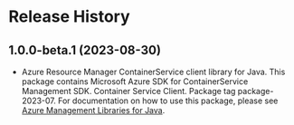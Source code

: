 # Release History

## 1.0.0-beta.1 (2023-08-30)

- Azure Resource Manager ContainerService client library for Java. This package contains Microsoft Azure SDK for ContainerService Management SDK. Container Service Client. Package tag package-2023-07. For documentation on how to use this package, please see [Azure Management Libraries for Java](https://aka.ms/azsdk/java/mgmt).
